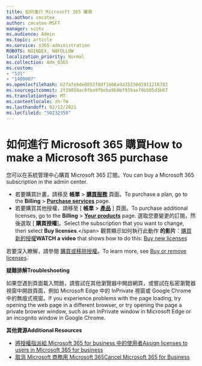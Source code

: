 ```yaml
---
title: 如何進行 Microsoft 365 購買
ms.author: cmcatee
author: cmcatee-MSFT
manager: scotv
ms.audience: Admin
ms.topic: article
ms.service: o365-administration
ROBOTS: NOINDEX, NOFOLLOW
localization_priority: Normal
ms.collection: Adm_O365
ms.custom:
- "531"
- "1400007"
ms.openlocfilehash: b27a7ebde0052f8df1666a9a35336d1911216783
ms.sourcegitcommit: 2f39850ac0fba9fbeba9b8b7939ae79b505d3b67
ms.translationtype: MT
ms.contentlocale: zh-TW
ms.lasthandoff: 02/12/2021
ms.locfileid: "50232358"
---
```

# <a name="how-to-make-a-microsoft-365-purchase"></a><span data-ttu-id="76b36-102">如何進行 Microsoft 365 購買</span><span class="sxs-lookup"><span data-stu-id="76b36-102">How to make a Microsoft 365 purchase</span></span>

<span data-ttu-id="76b36-103">您可以在系統管理中心購買 Microsoft 365 訂閱。</span><span class="sxs-lookup"><span data-stu-id="76b36-103">You can buy a Microsoft 365 subscription in the admin center.</span></span>
  
- <span data-ttu-id="76b36-104">若要購買計畫，請移至 **帳單** \> **[購買服務](https://go.microsoft.com/fwlink/p/?linkid=868433)** 頁面。</span><span class="sxs-lookup"><span data-stu-id="76b36-104">To purchase a plan, go to the **Billing** \> **[Purchase services](https://go.microsoft.com/fwlink/p/?linkid=868433)** page.</span></span>
- <span data-ttu-id="76b36-105">若要購買其他授權，請移至 [ **帳單** \> **[產品](https://go.microsoft.com/fwlink/p/?linkid=842054)** ] 頁面。</span><span class="sxs-lookup"><span data-stu-id="76b36-105">To purchase additional licenses, go to the **Billing** \> **[Your products](https://go.microsoft.com/fwlink/p/?linkid=842054)** page.</span></span> <span data-ttu-id="76b36-106">選取您要變更的訂閱，然後選取 [ **購買授權**]。</span><span class="sxs-lookup"><span data-stu-id="76b36-106">Select the subscription that you want to change, then select **Buy licenses**.\</span></span>
<span data-ttu-id="76b36-107">觀賞顯示如何執行此動作 **的影片**：[購買新的授權](https://go.microsoft.com/fwlink/p/?linkid=2154857)</span><span class="sxs-lookup"><span data-stu-id="76b36-107">**WATCH a video** that shows how to do this: [Buy new licenses](https://go.microsoft.com/fwlink/p/?linkid=2154857)</span></span>
  
<span data-ttu-id="76b36-108">若要深入瞭解，請參閱 [購買或移除授權](https://docs.microsoft.com/microsoft-365/commerce/licenses/buy-licenses)。</span><span class="sxs-lookup"><span data-stu-id="76b36-108">To learn more, see [Buy or remove licenses](https://docs.microsoft.com/microsoft-365/commerce/licenses/buy-licenses).</span></span>

<span data-ttu-id="76b36-109">**疑難排解**</span><span class="sxs-lookup"><span data-stu-id="76b36-109">**Troubleshooting**</span></span>

<span data-ttu-id="76b36-110">如果您遇到頁面載入問題，請嘗試在其他瀏覽器中開啟網頁，或嘗試在私密瀏覽器視窗中開啟頁面，例如 Microsoft Edge 中的 InPrivate 視窗或 Google Chrome 中的無痕式視窗。</span><span class="sxs-lookup"><span data-stu-id="76b36-110">If you experience problems with the page loading, try opening the web page in a different browser, or try opening the page a private browser window, such as an InPrivate window in Microsoft Edge or an incognito window in Google Chrome.</span></span>

<span data-ttu-id="76b36-111">**其他資源**</span><span class="sxs-lookup"><span data-stu-id="76b36-111">**Additional Resources**</span></span>
  
- [<span data-ttu-id="76b36-112">將授權指派給 Microsoft 365 for business 中的使用者</span><span class="sxs-lookup"><span data-stu-id="76b36-112">Assign licenses to users in Microsoft 365 for business</span></span>](https://docs.microsoft.com/microsoft-365/admin/add-users/add-users)
- [<span data-ttu-id="76b36-113">取消 Microsoft 商務用 Microsoft 365</span><span class="sxs-lookup"><span data-stu-id="76b36-113">Cancel Microsoft 365 for Business</span></span>](https://docs.microsoft.com/microsoft-365/commerce/subscriptions/cancel-your-subscription)